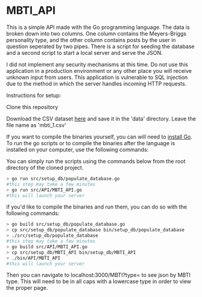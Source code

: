 # MBTI_API

This is a simple API made with the Go programming language. The data is broken down into two columns.  One column contains the Meyers-Briggs personality type, and the other column contains posts by the user in question seperated by two pipes. There is a script for seeding the database and a second script to start a local server and serve the JSON.

I did not implement any security mechanisms at this time.  Do not use this application in a production environment or any other place you will receive unknown input from users.  This application is vulnerable to SQL injection due to the method in which the server handles incoming HTTP requests.  

Instructions for setup:

Clone this repository

Download the CSV dataset [here](https://www.kaggle.com/datasnaek/mbti-type/data) and save it in the 'data' directory.  Leave the file name as 'mbti_1.csv'

If you want to compile the binaries yourself, you can will need to [install Go](https://golang.org/doc/install).  To run the go scripts or to compile the binaries after the language is installed on your computer, use the following commands:

You can simply run the scripts using the commands below from the root directory of the cloned project.
```bash
> go run src/setup_db/populate_database.go
#this step may take a few minutes
> go run src/API/MBTI_API.go
#this will launch your server
```

if you'd like to compile the binaries and run them, you can do so with the following commands:

```bash
> go build src/setup_db/populate_database.go
> cp src/setup_db/populate_database bin/setup_db/populate_database
> ./src/setup_db/populate_database
#this step may take a few minutes
> go build src/API/MBTI_API.go
> cp src/setup_db/MBTI_API bin/setup_db/MBTI_API
> ./bin/API/MBTI_API
#this will launch your server
```

Then you can navigate to localhost:3000/MBTI?type=<MBTI Type> to see json by MBTI type.
This will need to be in all caps with a lowercase type in order to view the proper page.

